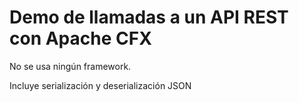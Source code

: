 # Demo de llamadas a un API REST con Apache CFX

No se usa ningún framework.

Incluye serialización y deserialización JSON
